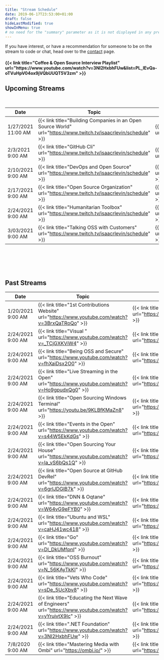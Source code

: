 ```yaml
---
title: "Stream Schedule"
date: 2019-06-17T23:53:00+01:00
draft: false
hideLastModified: true
showInMenu: true
# no need for the "summary" parameter as it is not displayed in any previews
---
```


If you have interest, or have a recommendation for someone to be on the stream to code or chat, head over to the [contact](/contact) page.

<h4>{{< link title="Coffee & Open Source Interview Playlist" url="https://www.youtube.com/watch?v=3NI2HxbhFUw&list=PL_IEvQa-oTVuHpV04ox9jVQbUUQT5V3zm" >}}</h4>

## Upcoming Streams


<br />

|  Date | Topic   | Guest  |
|-------|---------|--------|
|  <span class="formatdate">1/27/2021 11:00 AM</span> | {{< link title="Building Companies in an Open Source World" url="https://www.twitch.tv/isaacrlevin/schedule" >}} | {{< link title="Tracy Lee" url="https://twitter.com/ladyleet" >}}               |
| <span class="formatdate">2/3/2021 9:00 AM</span>  |  {{< link title="GitHub Cli" url="https://www.twitch.tv/isaacrlevin/schedule" >}}   | {{< link title="Mislav Marohnic" url="https://twitter.com/mislav" >}}               |
| <span class="formatdate">2/10/2021 9:00 AM</span>  |  {{< link title="DevOps and Open Source" url="https://www.twitch.tv/isaacrlevin/schedule" >}}   | {{< link title="Abel Wang" url="https://twitter.com/AbelSquidHead" >}}               |
| <span class="formatdate">2/17/2021 9:00 AM</span>  |  {{< link title="Open Source Organization" url="https://www.twitch.tv/isaacrlevin/schedule" >}}   | {{< link title="Mark Collier" url="https://twitter.com/sparkycollier" >}}               |
| <span class="formatdate">2/24/2021 9:00 AM</span>  |  {{< link title="Humanitarian Toolbox" url="https://www.twitch.tv/isaacrlevin/schedule" >}}   | {{< link title="Richard Campbell" url="https://twitter.com/richcampbell" >}}               |
| <span class="formatdate">3/03/2021 9:00 AM</span>  |  {{< link title="Talking OSS with Customers" url="https://www.twitch.tv/isaacrlevin/schedule" >}}   | {{< link title="Sam Smith" url="https://twitter.com/samsmithnz" >}}               |
<br /><br /><br /><br />

## Past Streams

|  Date | Topic   | Guest  |
|-------|---------|--------|
| <span class="formatdate">1/20/2021 9:00 AM</span> |  {{< link title="1st Contributions Website" url="https://www.youtube.com/watch?v=3BrxQaTRoQo" >}}  | {{< link title="Roshan Jossey" url="https://twitter.com/sudo__bangbang" >}}               |
| <span class="formatdate">2/24/2021 9:00 AM</span>  |  {{< link title="Visual " url="https://www.youtube.com/watch?v=_TCjGXKViW4" >}}  | {{< link title="Matt Bierner" url="https://twitter.com/mattbierner" >}}               |
| <span class="formatdate">2/24/2021 9:00 AM</span>  |  {{< link title="Being OSS and Secure" url="https://www.youtube.com/watch?v=fhXaiDsx2O0" >}}  | {{< link title="Michael Crump" url="https://twitter.com/mbcrump" >}}               |
| <span class="formatdate">2/24/2021 9:00 AM</span>  |  {{< link title="Live Streaming in the Open" url="https://www.youtube.com/watch?v=Ho9gpudxQg0" >}}  | {{< link title="Jeff Fritz" url="https://twitter.com/csharpfritz" >}}               |
| <span class="formatdate">2/24/2021 9:00 AM</span>  | {{< link title="Open Sourcing Windows Terminal" url="https://youtu.be/9KLBfKMaZn8" >}}  | {{< link title="Kayla Cinnamon" url="https://twitter.com/cinnamon_msft" >}}               |
| <span class="formatdate">2/24/2021 9:00 AM</span>  |  {{< link title="Events in the Open" url="https://www.youtube.com/watch?v=s44W5EkKdGs" >}}                          | {{< link title="Jeff Strauss" url="https://twitter.com/jeffreystrauss" >}}      |
| <span class="formatdate">2/24/2021 9:00 AM</span> |  {{< link title="Open Sourcing Your House" url="https://www.youtube.com/watch?v=Ia_vS6bQs1Q" >}}                    | {{< link title="Cam Soper" url="https://twitter.com/camsoper" >}}               |
| <span class="formatdate">2/24/2021 9:00 AM</span>  |  {{< link title="Open Source at GitHub DevRel" url="https://www.youtube.com/watch?v=6grlJDGlB7k" >}}                      | {{< link title="Michelle Mannering" url="https://twitter.com/MishManners" >}} |
| <span class="formatdate">2/24/2021 9:00 AM</span>   |  {{< link title="DNN & Oqtane" url="https://www.youtube.com/watch?v=W64vG9eFYB0" >}}                                      | {{< link title="Shaun Walker" url="https://twitter.com/sbwalker" >}}          |
| <span class="formatdate">2/24/2021 9:00 AM</span>   |  {{< link title="Ubuntu and WSL" url="https://www.youtube.com/watch?v=caHJ41wc418" >}}                                   | {{< link title="Hayden Barnes" url="https://twitter.com/unixterminal" >}}     |
| <span class="formatdate">2/24/2021 9:00 AM</span>    |  {{< link title="Go" url="https://www.youtube.com/watch?v=Dl_DkUMfpnI" >}}                                                | {{< link title="Ian Lance Taylor" url="https://twitter.com/ianlancetaylor" >}}|
| <span class="formatdate">2/24/2021 9:00 AM</span>   |  {{< link title="OSS Burnout" url="https://www.youtube.com/watch?v=N_56KAyTkKI" >}}                                       | {{< link title="Mordechai Zuber" url="https://twitter.com/mordzuber" >}}      |
| <span class="formatdate">2/24/2021 9:00 AM</span>   |  {{< link title="Vets Who Code" url="https://www.youtube.com/watch?v=sDe_5UcXbv8" >}}          | {{< link title="Jerome Hardaway" url="https://twitter.com/JeromeHardaway" >}} |
| <span class="formatdate">2/24/2021 9:00 AM</span>  |  {{< link title="Educating the Next Wave of Engineers" url="https://www.youtube.com/watch?v=yYruivtX9Ic" >}}               | {{< link title="Noelle Silver" url="https://twitter.com/NoelleSilver_" >}}    |
| <span class="formatdate">2/24/2021 9:00 AM</span>  |  {{< link title=".NET Foundation" url="https://www.youtube.com/watch?v=3NI2HxbhFUw" >}}  | {{< link title="Claire Novotny" url="https://twitter.com/clairernovotny" >}}  |
|  <span class="formatdate">7/8/2020 9:00 AM</span> |  {{< link title="Mastering Media with Ombi" url="https://ombi.io/" >}}    | {{< link title="Jamie Reese" url="https://www.twitter.com/tidusjar" >}}       |
